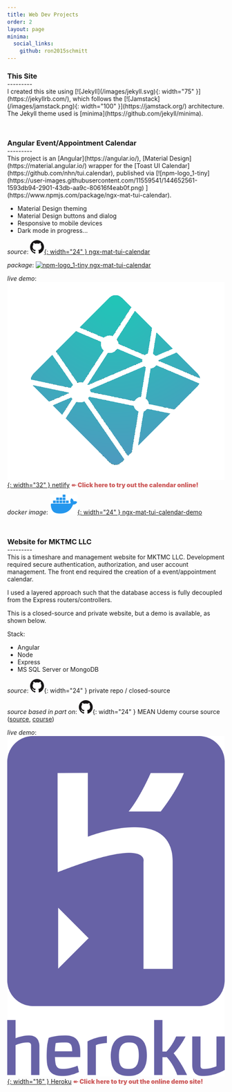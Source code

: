 ```yaml
---
title: Web Dev Projects
order: 2
layout: page
minima:
  social_links:
    github: ron2015schmitt
---
```


<h3 style="margin-bottom: 0; padding-bottom: 0;">This Site</h3>
---------
<br>
I created this site using [![Jekyll](/images/jekyll.svg){: width="75" }](https://jekyllrb.com/), which follows the [![Jamstack](/images/jamstack.png){: width="100" }](https://jamstack.org/) architecture.  The Jekyll theme used is [minima](https://github.com/jekyll/minima).


<h3 style="margin-top: 50px; margin-bottom: 0; padding-bottom: 0;">Angular Event/Appointment Calendar</h3>
---------
<br>
This project is an [Angular](https://angular.io/), [Material Design](https://material.angular.io/) wrapper for the [Toast UI Calendar](https://github.com/nhn/tui.calendar), published via [![npm-logo_1-tiny](https://user-images.githubusercontent.com/11559541/144652561-1593db94-2901-43db-aa9c-80616f4eab0f.png) 
](https://www.npmjs.com/package/ngx-mat-tui-calendar).

* Material Design theming
* Material Design buttons and dialog
* Responsive to mobile devices
* Dark mode in progress...

*source*:  [![githublogo](/images/github.png){: width="24" } ngx-mat-tui-calendar](https://https://github.com/ron2015schmitt/ngx-mat-tui-calendar)

*package*: [![npm-logo_1-tiny](https://user-images.githubusercontent.com/11559541/144652561-1593db94-2901-43db-aa9c-80616f4eab0f.png) ngx-mat-tui-calendar
](https://www.npmjs.com/package/ngx-mat-tui-calendar)

*live demo*: [![netlifylogo](/images/Netlify-Logo.png){: width="32" } netlify](https://ngx-mat-tui-calendar-demo.netlify.app/)  <span style="color: indianred; font-weight: 900"> ↞ Click here to try out the calendar online! </span>

*docker image*: [![githublogo](/images/docker.png){: width="24" } ngx-mat-tui-calendar-demo](https://hub.docker.com/r/electron2015/ngx-mat-tui-calendar-demo)


<h3 style="margin-top: 50px; margin-bottom: 0; padding-bottom: 0;">Website for MKTMC LLC</h3>
---------
<br>
This is a timeshare and management website for MKTMC LLC.  Development required secure authentication, authorization, and user account management. The front end required the creation of a event/appointment calendar.

I used a layered approach such that the database access is fully decoupled from the Express routers/controllers.

This is a closed-source and private website, but a demo is available, as shown below.  

Stack:
* Angular
* Node
* Express
* MS SQL Server or MongoDB
 
*source*:  ![githublogo](/images/github.png){: width="24" } private repo / closed-source

*source based in part on*:  ![githublogo](/images/github.png){: width="24" } MEAN Udemy course source ([source](https://www.udemy.com/certificate/UC-319a3e6c-d598-478a-8d6d-f45d4b299470/), [course]())

*live demo*: [![netlifylogo](/images/heroku-logo-vector.svg){: width="16" } Heroku](https://ron2015schmitt-angular-website.herokuapp.com/)  <span style="color: indianred; font-weight: 900"> ↞ Click here to try out the online demo site! </span>


